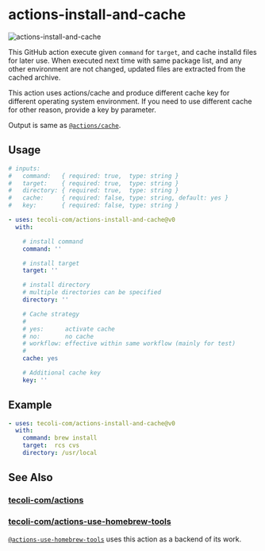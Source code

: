 # actions-install-and-cache

![actions-install-and-cache](https://github.com/tecoli-com/actions-install-and-cache/actions/workflows/test.yml/badge.svg)

This GitHub action execute given `command` for `target`, and cache
installd files for later use.  When executed next time with same
package list, and any other environment are not changed, updated files
are extracted from the cached archive.

This action uses actions/cache and produce different cache key for
different operating system environment.  If you need to use different
cache for other reason, provide a key by parameter.

Output is same as [`@actions/cache`](https://github.com/actions/cache).

## Usage

```yaml
# inputs:
#   command:   { required: true,  type: string }
#   target:    { required: true,  type: string }
#   directory: { required: true,  type: string }
#   cache:     { required: false, type: string, default: yes }
#   key:       { required: false, type: string }

- uses: tecoli-com/actions-install-and-cache@v0
  with:

    # install command
    command: ''

    # install target
    target: ''

    # install directory
    # multiple directories can be specified
    directory: ''

    # Cache strategy
    #
    # yes:      activate cache
    # no:       no cache
    # workflow: effective within same workflow (mainly for test)
    #
    cache: yes

    # Additional cache key
    key: ''
```

## Example

```yaml
- uses: tecoli-com/actions-install-and-cache@v0
  with:
    command: brew install
    target:  rcs cvs
    directory: /usr/local
```

## See Also

### [tecoli-com/actions](https://github.com/tecoli-com/actions)

### [tecoli-com/actions-use-homebrew-tools](https://github.com/tecoli-com/actions-use-homebrew-tools)

[`@actions-use-homebrew-tools`](https://github.com/tecoli-com/actions-use-homebrew-tools)
uses this action as a backend of its work.
